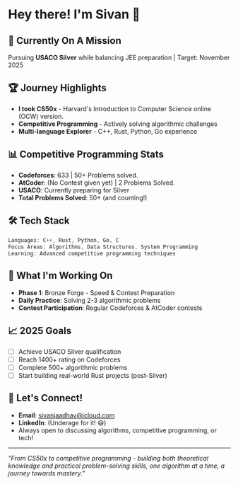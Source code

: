 # Hey there! I'm Sivan 👋

## 🚀 Currently On A Mission
Pursuing **USACO Silver** while balancing JEE preparation | Target: November 2025

## 🏆 Journey Highlights
- **I took CS50x** - Harvard's Introduction to Computer Science online (OCW) version.
- **Competitive Programming** - Actively solving algorithmic challenges
- **Multi-language Explorer** - C++, Rust, Python, Go experience

## 📊 Competitive Programming Stats
<!-- Will be updated as you progress -->
- **Codeforces**: 633 | 50+ Problems solved.
- **AtCoder**: (No Contest given yet) | 2 Problems Solved.
- **USACO**: Currently preparing for Silver
- **Total Problems Solved**: 50+ (and counting!)

## 🛠️ Tech Stack
```cpp
Languages: C++, Rust, Python, Go, C
Focus Areas: Algorithms, Data Structures, System Programming
Learning: Advanced competitive programming techniques
```

## 🎯 What I'm Working On
- **Phase 1**: Bronze Forge - Speed & Contest Preparation
- **Daily Practice**: Solving 2-3 algorithmic problems
- **Contest Participation**: Regular Codeforces & AtCoder contests

## 📈 2025 Goals
- [ ] Achieve USACO Silver qualification
- [ ] Reach 1400+ rating on Codeforces  
- [ ] Complete 500+ algorithmic problems
- [ ] Start building real-world Rust projects (post-Silver)

## 🤝 Let's Connect!
- **Email**: sivanjaadhav@icloud.com
- **LinkedIn**: (Underage for it! 😆)
- Always open to discussing algorithms, competitive programming, or tech!

---
*"From CS50x to competitive programming - building both theoretical knowledge and practical problem-solving skills, one algorithm at a time, a journey towards mastery."*
